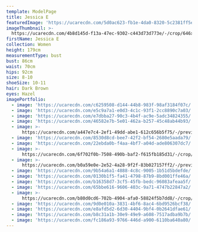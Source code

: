 ```yaml
---
template: ModelPage
title: Jessica E
featuredImage: 'https://ucarecdn.com/5d0ac623-fb1e-4da0-8320-5c2381ff5e12/'
imageThumbnail: >-
  https://ucarecdn.com/4b8d145d-f13a-47ec-9302-c443d73d773e/-/crop/646x684/156,0/-/preview/
firstName: Jessica E
collection: Women
height: 179cm
measurementType: bust
bust: 86cm
waist: 70cm
hips: 92cm
size: 8-10
shoeSize: 10-11
hair: Dark Brown
eyes: Hazel
imagePortfolio:
  - image: 'https://ucarecdn.com/c6259508-d144-44b8-983f-98af3184f07c/'
  - image: 'https://ucarecdn.com/e5c9a7a1-e0d3-4c1c-93f1-2cc8890c7a03/'
  - image: 'https://ucarecdn.com/e7dbba27-90c3-4b4f-ac9e-5adc34824355/'
  - image: 'https://ucarecdn.com/46582e7b-5e01-462a-b257-45c48ab44b93/'
  - image: >-
      https://ucarecdn.com/a447e7c4-2ef1-49dd-abe1-612c656b5f75/-/preview/-/rotate/270/
  - image: 'https://ucarecdn.com/8530d8cd-bee7-42f2-bf54-2680e5aada79/'
  - image: 'https://ucarecdn.com/22ebda0b-f4aa-4bf7-a04d-ade806307dc7/'
  - image: >-
      https://ucarecdn.com/6f702f0b-7508-490b-baf2-f615fb185d31/-/crop/1434x2000/289,0/-/preview/
  - image: >-
      https://ucarecdn.com/b0a59e0e-2e52-4a28-9f2f-83b027157ff2/-/preview/-/rotate/270/
  - image: 'https://ucarecdn.com/9b54a6a1-4888-4c8c-9005-1b51d5bdefde/'
  - image: 'https://ucarecdn.com/0130b1f5-fa41-4798-87b9-8bd001ffe46a/'
  - image: 'https://ucarecdn.com/b16358d7-3cf5-45fb-bedc-96083afeaa5f/'
  - image: 'https://ucarecdn.com/65bbe616-9606-403c-9a71-4747b22847a2/'
  - image: >-
      https://ucarecdn.com/b80d0cd6-702b-4904-afa0-58824f5b7dd8/-/crop/641x960/162,0/-/preview/
  - image: 'https://ucarecdn.com/9d0e010a-3831-4bf6-8ac4-6bd9526bcf38/'
  - image: 'https://ucarecdn.com/e8afd5d2-6d30-4404-9bf4-0b2641dfae61/'
  - image: 'https://ucarecdn.com/b8c31a1b-30e9-49e9-a608-7517adba9b7b/'
  - image: 'https://ucarecdn.com/fc186a93-9766-446d-a900-6110ba640a80/'
---
```


